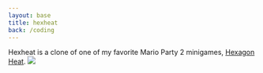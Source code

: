 ```yaml
---
layout: base
title: hexheat
back: /coding
---
```

Hexheat is a clone of one of my favorite Mario Party 2 minigames, [Hexagon Heat](http://www.mariowiki.com/Hexagon_Heat).
<img src="hexagon_screenshot.png">
